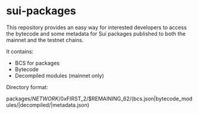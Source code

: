 # sui-packages

This repository provides an easy way for interested developers to
access the bytecode and some metadata for Sui packages published to
both the mainnet and the testnet chains.

It contains:

* BCS for packages
* Bytecode
* Decompiled modules (mainnet only)


Directory format:


packages/$NETWORK/0x$FIRST_2/$REMAINING_62/(bcs.json|bytecode_modules/|decompiled/|metadata.json)